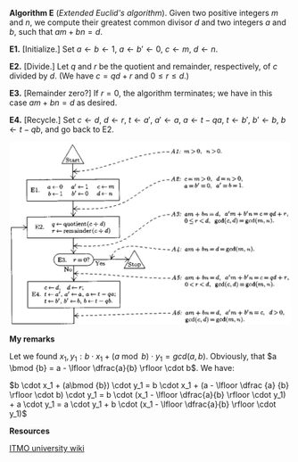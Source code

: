 **Algorithm E** (*Extended Euclid's algorithm*). Given two positive
integers *m* and *n*, we compute their greatest common divisor *d* and
two integers *a* and *b*, such that $am + bn = d$.

**E1.** \[Initialize.\] Set $a \gets b \gets 1$, $a \gets b' \gets 0$,
$c \gets m$, $d \gets n$.

**E2.** \[Divide.\] Let *q* and *r* be the quotient and remainder,
respectively, of *c* divided by *d*. (We have $c = qd + r$ and
$0\leq r \leq d$.)

**E3.** \[Remainder zero?\] If $r = 0$, the algorithm terminates; we
have in this case $am + bn = d$ as desired.

**E4.** \[Recycle.\] Set $c \gets d$, $d \gets r$, $t \gets a'$,
$a' \gets a$, $a \gets t - qa$, $t \gets b'$, $b' \gets b$,
$b \gets t - qb$, and go back to E2.

![image](scheme.jpg)

**My remarks**

Let we found
$x_1, y_1 : b \cdot x_1 + (a \bmod b) \cdot y_1 = gcd(a, b)$. Obviously,
that $a \bmod {b} = a - \lfloor \dfrac{a}{b} \rfloor \cdot b$. We have:

$b \cdot x_1 + (a\bmod {b}) \cdot y_1 = b \cdot x_1 + (a - \lfloor \dfrac {a} {b} \rfloor \cdot b) \cdot y_1 = b \cdot (x_1 - \lfloor \dfrac{a}{b} \rfloor \cdot y_1) + a \cdot y_1 = a \cdot y_1 + b \cdot (x_1 - \lfloor \dfrac{a}{b} \rfloor \cdot y_1)$

**Resources**

[ITMO university
wiki](https://neerc.ifmo.ru/wiki/index.php?title=%D0%9D%D0%B0%D0%B8%D0%B1%D0%BE%D0%BB%D1%8C%D1%88%D0%B8%D0%B9_%D0%BE%D0%B1%D1%89%D0%B8%D0%B9_%D0%B4%D0%B5%D0%BB%D0%B8%D1%82%D0%B5%D0%BB%D1%8C#:~:text=%D1%8D%D1%84%D1%84%D0%B5%D0%BA%D1%82%D0%B8%D0%B2%D0%B5%D0%BD%2C%20%D1%87%D0%B5%D0%BC%20%D0%BA%D0%BB%D0%B0%D1%81%D1%81%D0%B8%D1%87%D0%B5%D1%81%D0%BA%D0%B8%D0%B9.-,%D0%A0%D0%B0%D1%81%D1%88%D0%B8%D1%80%D0%B5%D0%BD%D0%BD%D1%8B%D0%B9%20%D0%B0%D0%BB%D0%B3%D0%BE%D1%80%D0%B8%D1%82%D0%BC%20%D0%95%D0%B2%D0%BA%D0%BB%D0%B8%D0%B4%D0%B0,-%D0%92%20%D1%81%D1%82%D0%B0%D0%BD%D0%B4%D0%B0%D1%80%D1%82%D0%BD%D0%BE%D0%BC%20%D0%B0%D0%BB%D0%B3%D0%BE%D1%80%D0%B8%D1%82%D0%BC%D0%B5)